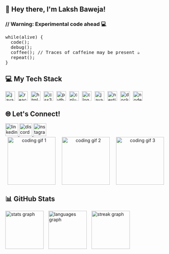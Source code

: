 <h2 align="left">👋 Hey there, I'm Laksh Baweja!</h2>
<h3 align="left">// Warning: Experimental code ahead 💻</h3>
<pre>
while(alive) {
  code();
  debug();
  coffee(); // Traces of caffeine may be present ☕
  repeat();
}
</pre>

<h2 align="left">💻 My Tech Stack</h2>
<div align="left" style="display: flex; flex-wrap: wrap; gap: 10px;">
  <img src="https://cdn.jsdelivr.net/gh/devicons/devicon/icons/javascript/javascript-original.svg" height="30" alt="javascript logo"  />
  <img src="https://cdn.jsdelivr.net/gh/devicons/devicon/icons/react/react-original.svg" height="30" alt="react logo"  />
  <img src="https://cdn.jsdelivr.net/gh/devicons/devicon/icons/html5/html5-original.svg" height="30" alt="html5 logo"  />
  <img src="https://cdn.jsdelivr.net/gh/devicons/devicon/icons/css3/css3-original.svg" height="30" alt="css3 logo"  />
  <img src="https://cdn.jsdelivr.net/gh/devicons/devicon/icons/python/python-original.svg" height="30" alt="python logo"  />
  <img src="https://cdn.jsdelivr.net/gh/devicons/devicon/icons/cplusplus/cplusplus-original.svg" height="30" alt="cplusplus logo"  />
  <img src="https://cdn.jsdelivr.net/gh/devicons/devicon/icons/c/c-original.svg" height="30" alt="c logo"  />
  <img src="https://cdn.jsdelivr.net/gh/devicons/devicon/icons/java/java-original.svg" height="30" alt="java logo"  />
  <img src="https://cdn.jsdelivr.net/gh/devicons/devicon/icons/nextjs/nextjs-original.svg" height="30" alt="nextjs logo"  />
  <img src="https://cdn.jsdelivr.net/gh/devicons/devicon/icons/docker/docker-original.svg" height="30" alt="docker logo"  />
  <img src="https://cdn.jsdelivr.net/gh/devicons/devicon/icons/nodejs/nodejs-original.svg" height="30" alt="nodejs logo"  />
</div>

<h2 align="left">🌐 Let's Connect!</h2>
<div align="left">
  <a href="https://www.linkedin.com/in/lakshbaweja06/" target="_blank">
    <img src="https://img.shields.io/static/v1?message=LinkedIn&logo=linkedin&label=&color=0077B5&logoColor=white&labelColor=&style=for-the-badge" height="40" alt="linkedin logo"  />
  </a>
  <a href="discord.com/channels/laksh_baweja" target="_blank">
    <img src="https://img.shields.io/static/v1?message=Discord&logo=discord&label=&color=7289DA&logoColor=white&labelColor=&style=for-the-badge" height="40" alt="discord logo"  />
  </a>
  <a href="https://www.instagram.com/laksh_baweja/" target="_blank">
    <img src="https://img.shields.io/static/v1?message=Instagram&logo=instagram&label=&color=E4405F&logoColor=white&labelColor=&style=for-the-badge" height="40" alt="instagram logo"  />
  </a>
</div>

<div align="center" style="display: flex; justify-content: center; gap: 20px;">
  <!-- Coding related gifs -->
  <img height="150" src="https://media1.giphy.com/media/v1.Y2lkPTc5MGI3NjExczg2bmplYXZrNDI4dnBvNGpqb3cwdXlmcmswMGs3MGQ4dHdidjF4eSZlcD12MV9pbnRlcm5hbF9naWZfYnlfaWQmY3Q9Zw/4H3Ii5eLChYul9p7NL/giphy.gif" alt="coding gif 1" />
  <img height="150" src="https://media4.giphy.com/media/v1.Y2lkPTc5MGI3NjExdGtsNGtvaDdtMmRzZ2Y2MWNydXpkdG9xb2F1YTk4bzA5Z2VuNXA1cSZlcD12MV9pbnRlcm5hbF9naWZfYnlfaWQmY3Q9Zw/26tn33aiTi1jkl6H6/giphy.gif" alt="coding gif 2" />
  <img height="150" src="https://media0.giphy.com/media/v1.Y2lkPTc5MGI3NjExZ2h5NXVmaW5vamZwc3hvdDR5a3ZwbGdxY3psZXYxd2ozaTF3bWRkOSZlcD12MV9pbnRlcm5hbF9naWZfYnlfaWQmY3Q9Zw/RbDKaczqWovIugyJmW/giphy.gif" alt="coding gif 3" />
</div>

<h2 align="left">📊 GitHub Stats</h2>
<div align="left" style="display: flex; gap: 15px;">
  <img src="https://github-readme-stats.vercel.app/api?username=Laksh718&show_icons=true&count_private=true&theme=dracula&hide_border=true" height="120" alt="stats graph" />
  <img src="https://github-readme-stats.vercel.app/api/top-langs?username=Laksh718&layout=compact&langs_count=6&theme=dracula&hide_border=true" height="120" alt="languages graph" />
  <img src="https://streak-stats.demolab.com?user=Laksh718&mode=daily&theme=dracula&hide_border=true" height="120" alt="streak graph" />
</div>

